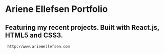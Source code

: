 # Ariene Ellefsen Portfolio
## Featuring my recent projects. Built with React.js, HTML5 and CSS3.
     http://www.arienellefsen.com

